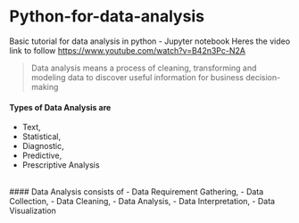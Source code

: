 # Python-for-data-analysis
Basic tutorial for data analysis in python - Jupyter notebook
Heres the video link to follow
https://www.youtube.com/watch?v=B42n3Pc-N2A

>Data analysis means a process of cleaning, transforming and modeling data to discover useful information for business decision-making<br>

#### Types of Data Analysis are
- Text, 
- Statistical, 
- Diagnostic, 
- Predictive, 
- Prescriptive Analysis<br>
<br>
#### Data Analysis consists of 
- Data Requirement Gathering, 
- Data Collection, 
- Data Cleaning, 
- Data Analysis, 
- Data Interpretation, 
- Data Visualization
 
